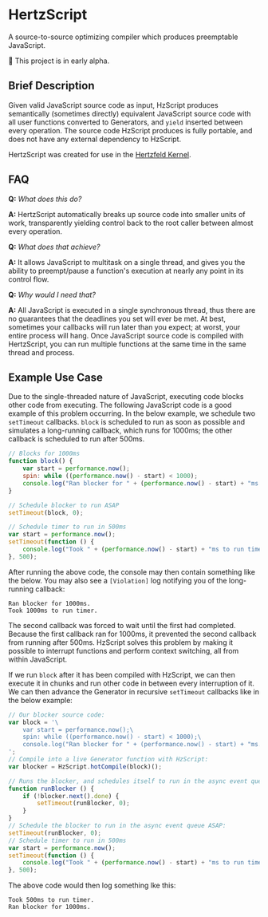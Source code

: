 # HertzScript
A source-to-source optimizing compiler which produces preemptable JavaScript.

:seedling: This project is in early alpha.

## Brief Description

Given valid JavaScript source code as input, HzScript produces semantically (sometimes directly) equivalent JavaScript source code with all user functions converted to Generators, and `yield` inserted between every operation. The source code HzScript produces is fully portable, and does not have any external dependency to HzScript.

HertzScript was created for use in the [Hertzfeld Kernel](https://github.com/Floofies/hertzfeld-kernel).

## FAQ

**Q:** *What does this do?*

**A:**  HertzScript automatically breaks up source code into smaller units of work, transparently yielding control back to the root caller between almost every operation.

**Q:** *What does that achieve?*

**A:** It allows JavaScript to multitask on a single thread, and gives you the ability to preempt/pause a function's execution at nearly any point in its control flow.

**Q:** *Why would I need that?*

**A:** All JavaScript is executed in a single synchronous thread, thus there are no guarantees that the deadlines you set will ever be met. At best, sometimes your callbacks will run later than you expect; at worst, your entire process will hang. Once JavaScript source code is compiled with HertzScript, you can run multiple functions at the same time in the same thread and process.

## Example Use Case

Due to the single-threaded nature of JavaScript, executing code blocks other code from executing. The following JavaScript code is a good example of this problem occurring. In the below example, we schedule two `setTimeout` callbacks. `block` is scheduled to run as soon as possible and simulates a long-running callback, which runs for 1000ms; the other callback is scheduled to run after 500ms.

```JavaScript
// Blocks for 1000ms
function block() {
	var start = performance.now();
	spin: while ((performance.now() - start) < 1000);
	console.log("Ran blocker for " + (performance.now() - start) + "ms.");
}

// Schedule blocker to run ASAP
setTimeout(block, 0);

// Schedule timer to run in 500ms
var start = performance.now();
setTimeout(function () {
	console.log("Took " + (performance.now() - start) + "ms to run timer.")
}, 500);
```

After running the above code, the console may then contain something like the below. You may also see a `[Violation]` log notifying you of the long-running callback:

```
Ran blocker for 1000ms.
Took 1000ms to run timer.
```

The second callback was forced to wait until the first had completed. Because the first callback ran for 1000ms, it prevented the second callback from running after 500ms. HzScript solves this problem by making it possible to interrupt functions and perform context switching, all from within JavaScript.

If we run `block` after it has been compiled with HzScript, we can then execute it in chunks and run other code in between every interruption of it. We can then advance the Generator in recursive `setTimeout` callbacks like in the below example:

```JavaScript
// Our blocker source code:
var block = '\
	var start = performance.now();\
	spin: while ((performance.now() - start) < 1000);\
	console.log("Ran blocker for " + (performance.now() - start) + "ms.");\
';
// Compile into a live Generator function with HzScript:
var blocker = HzScript.hotCompile(block)();

// Runs the blocker, and schedules itself to run in the async event queue ASAP:
function runBlocker () {
	if (!blocker.next().done) {
		setTimeout(runBlocker, 0);
	}
}
// Schedule the blocker to run in the async event queue ASAP:
setTimeout(runBlocker, 0);
// Schedule timer to run in 500ms
var start = performance.now();
setTimeout(function () {
	console.log("Took " + (performance.now() - start) + "ms to run timer.")
}, 500);
```

The above code would then log something lke this:
```
Took 500ms to run timer.
Ran blocker for 1000ms.
```
